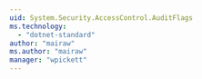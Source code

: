 ```yaml
---
uid: System.Security.AccessControl.AuditFlags
ms.technology: 
  - "dotnet-standard"
author: "mairaw"
ms.author: "mairaw"
manager: "wpickett"
---
```

